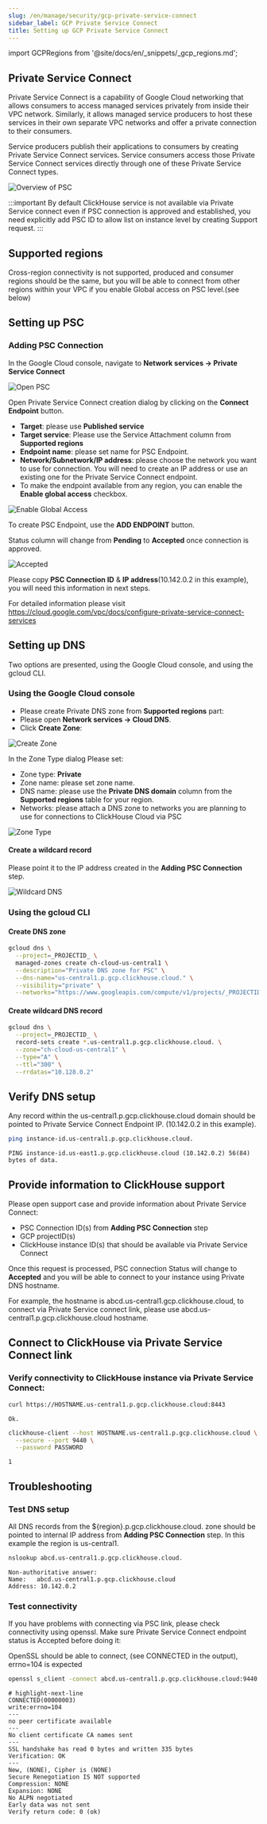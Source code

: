 ```yaml
---
slug: /en/manage/security/gcp-private-service-connect
sidebar_label: GCP Private Service Connect
title: Setting up GCP Private Service Connect
---
```

import GCPRegions from '@site/docs/en/_snippets/_gcp_regions.md';

## Private Service Connect

Private Service Connect is a capability of Google Cloud networking that allows consumers
to access managed services privately from inside their VPC network. Similarly, it allows
managed service producers to host these services in their own separate VPC networks and
offer a private connection to their consumers.

Service producers publish their applications to consumers by creating Private Service
Connect services. Service consumers access those Private Service Connect services directly
through one of these Private Service Connect types.

![Overview of PSC](@site/docs/en/cloud/security/images/gcp-psc-overview.png)

:::important
By default ClickHouse service is not available via Private Service connect even if PSC connection is approved and established, you need explicitly add PSC ID to allow list on instance level by creating Support request.
:::


## Supported regions

<GCPRegions/>

Cross-region connectivity is not supported, produced and consumer regions should be the same, but you will be able to connect from other regions within your VPC if you enable Global access on PSC level.(see below)

## Setting up PSC
### Adding PSC Connection

In the Google Cloud console, navigate to **Network services -> Private Service Connect**

![Open PSC](@site/docs/en/cloud/security/images/gcp-psc-open.png)

Open Private Service Connect creation dialog by clicking on the **Connect Endpoint** button.


- **Target**: please use **Published service**
- **Target service**: Please use the Service Attachment column from **Supported regions**
- **Endpoint name**: please set name for PSC Endpoint.
- **Network/Subnetwork/IP address**: please choose the network you want to use for connection.  You will need to create an IP address or use an existing one for the Private Service Connect endpoint.
- To make the endpoint available from any region, you can enable the **Enable global access** checkbox.

![Enable Global Access](@site/docs/en/cloud/security/images/gcp-psc-enable-global-access.png)


To create PSC Endpoint, use the **ADD ENDPOINT** button.

Status column will change from **Pending** to **Accepted** once connection is approved.

![Accepted](@site/docs/en/cloud/security/images/gcp-psc-copy-connection-id.png)

Please copy **PSC Connection ID** & **IP address**(10.142.0.2 in this example), you will
need this information in next steps.

For detailed information please visit
https://cloud.google.com/vpc/docs/configure-private-service-connect-services

## Setting up DNS

Two options are presented, using the Google Cloud console, and using the gcloud CLI.

### Using the Google Cloud console

- Please create Private DNS zone from **Supported regions** part:
- Please open **Network services -> Cloud DNS**.
- Click **Create Zone**:

![Create Zone](@site/docs/en/cloud/security/images/gcp-psc-create-zone.png)

In the Zone Type dialog Please set:
- Zone type: **Private**
- Zone name: please set zone name.
- DNS name: please use the **Private DNS domain** column  from the **Supported regions** table for your region.
- Networks: please attach a DNS zone to networks you are planning to use for connections to ClickHouse Cloud via PSC

![Zone Type](@site/docs/en/cloud/security/images/gcp-psc-zone-type.png)

#### Create a wildcard record

Please point it to the IP address created in the **Adding PSC Connection** step.

![Wildcard DNS](@site/docs/en/cloud/security/images/gcp-psc-wildcard-dns.png)


### Using the gcloud CLI


#### Create DNS zone

```bash
gcloud dns \
  --project=_PROJECTID_ \
  managed-zones create ch-cloud-us-central1 \
  --description="Private DNS zone for PSC" \
  --dns-name="us-central1.p.gcp.clickhouse.cloud." \
  --visibility="private" \
  --networks="https://www.googleapis.com/compute/v1/projects/_PROJECTID_/global/networks/default"
```

#### Create wildcard DNS record

```bash
gcloud dns \
  --project=_PROJECTID_ \
  record-sets create *.us-central1.p.gcp.clickhouse.cloud. \
  --zone="ch-cloud-us-central1" \
  --type="A" \
  --ttl="300" \
  --rrdatas="10.128.0.2"
```

## Verify DNS setup

Any record within the us-central1.p.gcp.clickhouse.cloud domain should be pointed
to Private Service Connect Endpoint IP. (10.142.0.2 in this example). 

```bash
ping instance-id.us-central1.p.gcp.clickhouse.cloud.
```
```response
PING instance-id.us-east1.p.gcp.clickhouse.cloud (10.142.0.2) 56(84) bytes of data.
```

## Provide information to ClickHouse support

Please open support case and provide information about Private Service Connect:
- PSC Connection ID(s) from **Adding PSC Connection** step
- GCP projectID(s)
- ClickHouse instance ID(s) that should be available via Private Service Connect

Once this request is processed, PSC connection Status will change to **Accepted**
and you will be able to connect to your instance using Private DNS hostname.

For example, the hostname is abcd.us-central1.gcp.clickhouse.cloud, to connect via
Private Service connect link, please use abcd.us-central1.p.gcp.clickhouse.cloud hostname. 


## Connect to ClickHouse via Private Service Connect link

### Verify connectivity to ClickHouse instance via Private Service Connect:

```bash
curl https://HOSTNAME.us-central1.p.gcp.clickhouse.cloud:8443
```
```response
Ok.
```

```bash
clickhouse-client --host HOSTNAME.us-central1.p.gcp.clickhouse.cloud \
  --secure --port 9440 \
  --password PASSWORD
```
```response
1
```

## Troubleshooting
### Test DNS setup

All DNS records from the ${region}.p.gcp.clickhouse.cloud. zone should be pointed to
internal IP address from **Adding PSC Connection** step. In this example the region is
us-central1.

```bash
nslookup abcd.us-central1.p.gcp.clickhouse.cloud.
```
```response
Non-authoritative answer:
Name:	abcd.us-central1.p.gcp.clickhouse.cloud
Address: 10.142.0.2
```

### Test connectivity

If you have problems with connecting via PSC link, please check connectivity using
openssl. Make sure Private Service Connect endpoint status is Accepted before doing it:

OpenSSL should be able to connect, (see CONNECTED in the output), errno=104 is expected

```bash
openssl s_client -connect abcd.us-central1.p.gcp.clickhouse.cloud:9440
```
```response
# highlight-next-line
CONNECTED(00000003)
write:errno=104
---
no peer certificate available
---
No client certificate CA names sent
---
SSL handshake has read 0 bytes and written 335 bytes
Verification: OK
---
New, (NONE), Cipher is (NONE)
Secure Renegotiation IS NOT supported
Compression: NONE
Expansion: NONE
No ALPN negotiated
Early data was not sent
Verify return code: 0 (ok)
```




